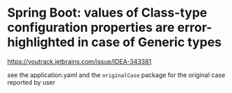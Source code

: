 # Spring Boot: values of Class-type configuration properties are error-highlighted in case of Generic types

https://youtrack.jetbrains.com/issue/IDEA-343381


see the application.yaml and the `originalCase` package for the original case reported by user
